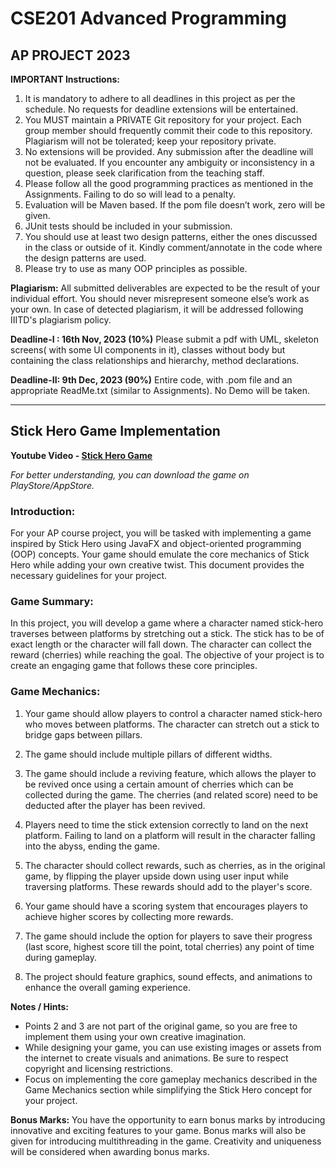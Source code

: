 # CSE201 Advanced Programming
## AP PROJECT 2023

**IMPORTANT Instructions:**
1. It is mandatory to adhere to all deadlines in this project as per the schedule. No requests for deadline extensions will be entertained.
2. You MUST maintain a PRIVATE Git repository for your project. Each group member should frequently commit their code to this repository. Plagiarism will not be tolerated; keep your repository private.
3. No extensions will be provided. Any submission after the deadline will not be evaluated. If you encounter any ambiguity or inconsistency in a question, please seek clarification from the teaching staff.
4. Please follow all the good programming practices as mentioned in the Assignments. Failing to do so will lead to a penalty. 
5. Evaluation will be Maven based. If the pom file doesn’t work, zero will be given.
6. JUnit tests should be included in your submission.  
7. You should use at least two design patterns, either the ones discussed in the class or outside of it. Kindly comment/annotate in the code where the design patterns are used.
8. Please try to use as many OOP principles as possible. 

**Plagiarism:** All submitted deliverables are expected to be the result of your individual effort. You should never misrepresent someone else’s work as your own. In case of detected plagiarism, it will be addressed following IIITD's plagiarism policy.

**Deadline-I : 16th Nov, 2023 (10%)**
Please submit a pdf with UML, skeleton screens( with some UI components in it), classes without body but containing the class relationships and hierarchy, method declarations.

**Deadline-II: 9th Dec, 2023 (90%)**
Entire code, with .pom file and an appropriate ReadMe.txt (similar to Assignments). No Demo will be taken.

---

## Stick Hero Game Implementation

**Youtube Video - [Stick Hero Game](https://youtu.be/VvbPMrWXQVU?si=bB41wvJRrWv4rjtZ)**

_For better understanding, you can download the game on PlayStore/AppStore._

### Introduction:

For your AP course project, you will be tasked with implementing a game inspired by Stick Hero using JavaFX and object-oriented programming (OOP) concepts. Your game should emulate the core mechanics of Stick Hero while adding your own creative twist. This document provides the necessary guidelines for your project.

### Game Summary:

In this project, you will develop a game where a character named stick-hero traverses between platforms by stretching out a stick. The stick has to be of exact length or the character will fall down. The character can collect the reward (cherries) while reaching the goal. The objective of your project is to create an engaging game that follows these core principles.

### Game Mechanics:

1. Your game should allow players to control a character named stick-hero who moves between platforms. The character can stretch out a stick to bridge gaps between pillars.

2. The game should include multiple pillars of different widths.

3. The game should include a reviving feature, which allows the player to be revived once using a certain amount of cherries which can be collected during the game. The cherries (and related score) need to be deducted after the player has been revived. 

4. Players need to time the stick extension correctly to land on the next platform. Failing to land on a platform will result in the character falling into the abyss, ending the game.

5. The character should collect rewards, such as cherries, as in the original game, by flipping the player upside down using user input while traversing platforms. These rewards should add to the player's score. 

6. Your game should have a scoring system that encourages players to achieve higher scores by collecting more rewards.

8. The game should include the option for players to save their progress (last score, highest score till the point, total cherries) any point of time during gameplay.

9. The project should feature graphics, sound effects, and animations to enhance the overall gaming experience.

**Notes / Hints:**
- Points 2 and 3 are not part of the original game, so you are free to implement them using your own creative imagination.
- While designing your game, you can use existing images or assets from the internet to create visuals and animations. Be sure to respect copyright and licensing restrictions.
- Focus on implementing the core gameplay mechanics described in the Game Mechanics section while simplifying the Stick Hero concept for your project.

**Bonus Marks:**
You have the opportunity to earn bonus marks by introducing innovative and exciting features to your game. Bonus marks will also be given for introducing multithreading in the game. Creativity and uniqueness will be considered when awarding bonus marks.
